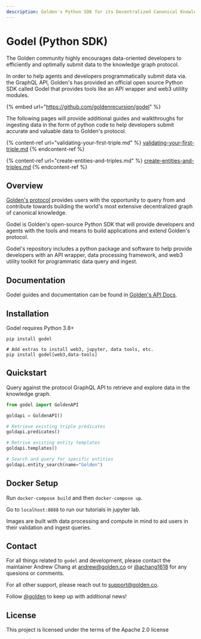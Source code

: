 ```yaml
---
description: Golden's Python SDK for its Decentralized Canonical Knowledge Graph
---
```


# Godel (Python SDK)

The Golden community highly encourages data-oriented developers to efficiently and optimally submit data to the knowledge graph protocol.

In order to help agents and developers programmatically submit data via. the GraphQL API, Golden's has provided an official open source Python SDK called Godel that provides tools like an API wrapper and web3 utililty modules.

{% embed url="https://github.com/goldenrecursion/godel" %}

The following pages will provide additional guides and walkthroughs for ingesting data in the form of python code to help developers submit accurate and valuable data to Golden's protocol.

{% content-ref url="validating-your-first-triple.md" %}
[validating-your-first-triple.md](validating-your-first-triple.md)
{% endcontent-ref %}

{% content-ref url="create-entities-and-triples.md" %}
[create-entities-and-triples.md](create-entities-and-triples.md)
{% endcontent-ref %}

## Overview

[Golden's protocol](https://golden.xyz/) provides users with the opportunity to query from and contribute towards building the world's most extensive decentralized graph of canonical knowledge.

Godel is Golden's open-source Python SDK that will provide developers and agents with the tools and means to build applications and extend Golden's protocol.

Godel's repository includes a python package and software to help provide developers with an API wrapper, data processing framework, and web3 utility toolkit for programmatic data query and ingest.

## Documentation

Godel guides and documentation can be found in [Golden's API Docs](https://golden-1.gitbook.io/api-docs/bIDcMAB995oqcXDPByjt/).

## Installation

Godel requires Python 3.8+

```
pip install godel

# Add extras to install web3, jupyter, data tools, etc.
pip install godel[web3,data-tools]
```

## Quickstart

Query against the protocol GraphQL API to retrieve and explore data in the knowledge graph.

```python
from godel import GoldenAPI

goldapi = GoldenAPI()

# Retrieve existing triple predicates
goldapi.predicates()

# Retrive existing entity templates 
goldapi.templates()

# Search and query for specific entities
goldapi.entity_search(name="Golden")
```

## Docker Setup

Run `docker-compose build` and then `docker-compose up`.

Go to `localhost:8888` to run our tutorials in jupyter lab.

Images are built with data processing and compute in mind to aid users in their validation and ingest queries.

## Contact

For all things related to `godel` and development, please contact the maintainer Andrew Chang at andrew@golden.co or [@achang1618](https://twitter.com/achang1618) for any quesions or comments.

For all other support, please reach out to support@golden.co.

Follow [@golden](https://twitter.com/Golden) to keep up with additional news!

## License

This project is licensed under the terms of the Apache 2.0 license
